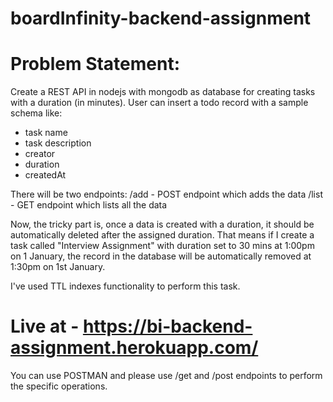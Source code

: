 # boardInfinity-backend-assignment

# Problem Statement:
Create a REST API in nodejs with mongodb as database for creating tasks with a duration (in minutes). 
User can insert a todo record with a sample schema like:
- task name
- task description
- creator
- duration
- createdAt

There will be two endpoints:
/add - POST endpoint which adds the data
/list - GET endpoint which lists all the data

Now, the tricky part is, once a data is created with a duration, it should be automatically deleted after the assigned duration. 
That means if I create a task called "Interview Assignment" with duration set to 30 mins at 1:00pm on 1 January, the record in the 
database will be automatically removed at 1:30pm on 1st January.

I've used TTL indexes functionality to perform this task.

# Live at - https://bi-backend-assignment.herokuapp.com/
You can use POSTMAN and please use /get and /post endpoints to perform the specific operations.
